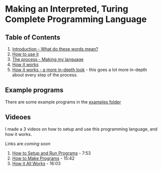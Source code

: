 # Making an Interpreted, Turing Complete Programming Language

## Table of Contents
1. [Introduction - What do these words mean?](./intro.md)
2. [How to use it](./usage.md)
3. [The process - Making my language](./process.md)
4. [How it works](./method.md)
5. [How it works - a more in-depth look](./method++.md) - this goes a lot more in-depth about every step of the process.

## Example programs
There are some example programs in the [examples folder](./examples)

## Videoes
I made a 3 videos on how to setup and use this programming language, and how it works.

Links are *coming soon*

1. [How to Setup and Run Programs](https://youtu.be/ATXOapaueAk) - 7:53
2. [How to Make Programs](https://youtu.be/Rm1Sj1TRqb4) - 15:42
3. [How it All Works](https://youtu.be/081bQSG5jCU) - 16:03
